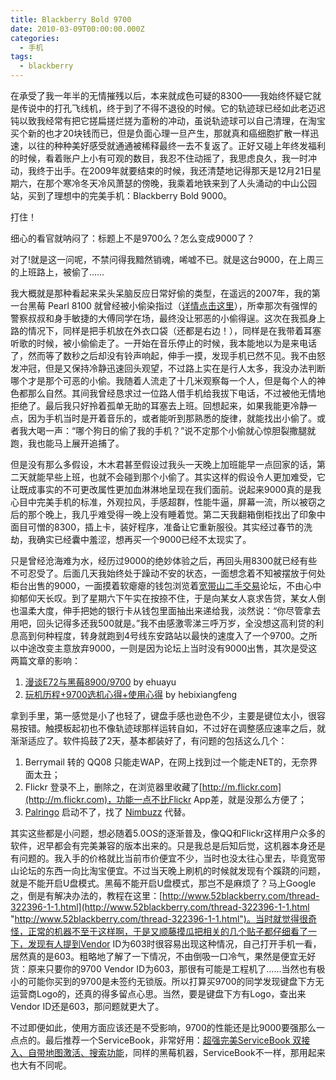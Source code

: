 ```yaml
---
title: Blackberry Bold 9700
date: 2010-03-09T00:00:00.000Z
categories:
  - 手机
tags:
  - blackberry
---
```


在承受了我一年半的无情摧残以后，本来就成色可疑的8300——我始终怀疑它就是传说中的打孔飞线机，终于到了不得不退役的时候。它的轨迹球已经如此老迈迟钝以致我经常有把它搓扁搓烂搓为齑粉的冲动，虽说轨迹球可以自己清理，在淘宝买个新的也才20块钱而已，但是负面心理一旦产生，那就真和癌细胞扩散一样迅速，以往的种种美好感受就通通被稀释最终一去不复返了。正好又碰上年终发福利的时候，看着账户上小有可观的数目，我忍不住动摇了，我思虑良久，我一时冲动，我终于出手。在2009年就要结束的时候，我还清楚地记得那天是12月21日星期六，在那个寒冷冬天冷风萧瑟的傍晚，我乘着地铁来到了人头涌动的中山公园站，买到了理想中的完美手机：Blackberry Bold 9000。

打住！

细心的看官就呐闷了：标题上不是9700么？怎么变成9000了？

对了!就是这一问呢，不禁问得我黯然销魂，唏嘘不已。就是这台9000，在上周三的上班路上，被偷了……

我大概就是那种看起来呆头呆脑反应日常好偷的类型，在遥远的2007年，我的第一台黑莓 Pearl 8100 就曾经被小偷染指过（[详情点击这里](http://kaero.org/2007/12/meet-thief-first-time/)），所幸那次有强悍的警察叔叔和身手敏捷的大傅同学在场，最终没让邪恶的小偷得逞。这次在我孤身上路的情况下，同样是把手机放在外衣口袋（还都是右边！），同样是在我带着耳塞听歌的时候，被小偷偷走了。一开始在音乐停止的时候，我本能地以为是来电话了，然而等了数秒之后却没有铃声响起，伸手一摸，发现手机已然不见。我不由怒发冲冠，但是又保持冷静迅速回头观望，不过路上实在是行人太多，我没办法判断哪个才是那个可恶的小偷。我随着人流走了十几米观察每一个人，但是每个人的神色都那么自然。其间我曾经恳求过一位路人借手机给我拔下电话，不过被他无情地拒绝了。最后我只好拎着孤单无助的耳塞去上班。回想起来，如果我能更冷静一点，因为手机当时是开着音乐的，或者能听到那熟悉的旋律，就能找出小偷了。或者我大喝一声：“哪个狗日的偷了我的手机？”说不定那个小偷就心惊胆裂撒腿就跑，我也能马上展开追捕了。

但是没有那么多假设，木木君甚至假设过我头一天晚上加班能早一点回家的话，第二天就能早些上班，也就不会碰到那个小偷了。其实这样的假设令人更加难受，它让既成事实的不可更改属性更加血淋淋地呈现在我们面前。说起来9000真的是我心目中完美手机的标准，外观拉风，手感超群，性能牛逼，屏幕一流，所以被窃之后的那个晚上，我几乎难受得一晚上没有睡着觉。第二天我翻箱倒柜找出了印象中面目可憎的8300，插上卡，装好程序，准备让它重新服役。其实经过春节的洗劫，我确实已经囊中羞涩，想再买一个9000已经不太现实了。

只是曾经沧海难为水，经历过9000的绝妙体验之后，再回头用8300就已经有些不可忍受了。后面几天我始终处于躁动不安的状态，一面想念着不知被摆放于何处柜台出售的9000，一面摸着软瘪瘪的钱包浏览着[宽带山二手交易](http://club.pchome.net/forum_6_280_2______.html)论坛，不由心中抑郁仰天长叹。到了星期六下午实在按捺不住，于是向某女人哀求告贷，某女人倒也温柔大度，伸手把她的银行卡从钱包里面抽出来递给我，淡然说：“你尽管拿去用吧，回头记得多还我500就是。”我不由感激零涕三呼万岁，全没想这高利贷的利息高到何种程度，转身就跑到4号线东安路站以最快的速度入了一个9700。之所以中途改变主意放弃9000，一则是因为论坛上当时没有9000出售，其次是受这两篇文章的影响：

1. [漫谈E72与黑莓8900/9700](http://bbs.maxpda.com/thread-394426-1-2.html) by ehuayu
2. [玩机历程+9700选机心得+使用心得](http://bbs.maxpda.com/viewthread.php?tid=419581&extra=&highlight=%2Bhebixiangfeng&page=1) by hebixiangfeng

拿到手里，第一感觉是小了也轻了，键盘手感也逊色不少，主要是键位太小，很容易按错。触摸板起初也不像轨迹球那样运转自如，不过好在调整感应速率之后，就渐渐适应了。软件捣鼓了2天，基本都装好了，有问题的包括这么几个：

1. Berrymail 转的 QQ08 只能走WAP，在网上找到过一个能走NET的，无奈界面太丑；
2. Flickr 登录不上，删除之，在浏览器里收藏了[http://m.flickr.com](http://m.flickr.com)，功能一点不比Flickr App差，就是没那么方便了；
3. [Palringo](http://www.palringo.com/) 启动不了，找了 [Nimbuzz](http://www.nimbuzz.com/) 代替。

其实这些都是小问题，想必随着5.0OS的逐渐普及，像QQ和Flickr这样用户众多的软件，迟早都会有完美兼容的版本出来的。只是我总是后知后觉，这机器本身还是有问题的。我入手的价格就比当前市价便宜不少，当时也没太往心里去，毕竟宽带山论坛的东西一向比淘宝便宜。不过当天晚上刷机的时候就发现有个蹊跷的问题，就是不能开启U盘模式。黑莓不能开启U盘模式，那岂不是麻烦了？马上Google之，倒是有解决办法的，教程在这里：[http://www.52blackberry.com/thread-322396-1-1.html](http://www.52blackberry.com/thread-322396-1-1.html "http://www.52blackberry.com/thread-322396-1-1.html")。当时就觉得很奇怪，正常的机器不至于这样啊，于是又顺藤摸瓜把相关的几个贴子都仔细看了一下，发现有人提到Vendor ID为603时很容易出现这种情况，自己打开手机一看，居然真的是603。粗略地了解了一下情况，不由倒吸一口冷气，果然是便宜无好货：原来只要你的9700 Vendor ID为603，那很有可能是工程机了……当然也有极小的可能你买到的9700是未签约无锁版。所以打算买9700的同学发现键盘下方无运营商Logo的，还真的得多留点心思。当然，要是键盘下方有Logo，查出来Vendor ID还是603，那问题就更大了。

不过即便如此，使用方面应该还是不受影响，9700的性能还是比9000要强那么一点点的。最后推荐一个ServiceBook，非常好用：[超强完美ServiceBook 双接入、自带地图激活、搜索功能](http://bbs.maxpda.com/thread-388927-1-5.html)，同样的黑莓机器，ServiceBook不一样，那用起来也大有不同呢。
